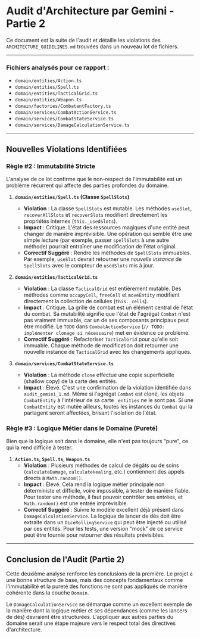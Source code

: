 # Audit d'Architecture par Gemini - Partie 2

Ce document est la suite de l'audit et détaille les violations des `ARCHITECTURE_GUIDELINES.md` trouvées dans un nouveau lot de fichiers.

---

### Fichiers analysés pour ce rapport :

- `domain/entities/Action.ts`
- `domain/entities/Spell.ts`
- `domain/entities/TacticalGrid.ts`
- `domain/entities/Weapon.ts`
- `domain/factories/CombatantFactory.ts`
- `domain/services/CombatActionService.ts`
- `domain/services/CombatStateService.ts`
- `domain/services/DamageCalculationService.ts`

---

## Nouvelles Violations Identifiées

### Règle #2 : Immutabilité Stricte

L'analyse de ce lot confirme que le non-respect de l'immutabilité est un problème récurrent qui affecte des parties profondes du domaine.

1.  **`domain/entities/Spell.ts` (Classe `SpellSlots`)**
    *   **Violation** : La classe `SpellSlots` est mutable. Les méthodes `useSlot`, `recoverAllSlots` et `recoverSlots` modifient directement les propriétés internes (`this._usedSlots`).
    *   **Impact** : Critique. L'état des ressources magiques d'une entité peut changer de manière imprévisible. Une opération qui semble être une simple lecture (par exemple, passer `spellSlots` à une autre méthode) pourrait entraîner une modification de l'état original.
    *   **Correctif Suggéré** : Rendre les méthodes de `SpellSlots` immuables. Par exemple, `useSlot` devrait retourner une *nouvelle instance* de `SpellSlots` avec le compteur de `usedSlots` mis à jour.

2.  **`domain/entities/TacticalGrid.ts`**
    *   **Violation** : La classe `TacticalGrid` est entièrement mutable. Des méthodes comme `occupyCell`, `freeCell` et `moveEntity` modifient directement la collection de cellules (`this._cells`).
    *   **Impact** : Critique. La grille de combat est un élément central de l'état du combat. Sa mutabilité signifie que l'état de l'agrégat `Combat` n'est pas vraiment immuable, car un de ses composants principaux peut être modifié. Le `TODO` dans `CombatActionService` (`// TODO: implémenter clonage si nécessaire`) met en évidence ce problème.
    *   **Correctif Suggéré** : Refactoriser `TacticalGrid` pour qu'elle soit immuable. Chaque méthode de modification doit retourner une nouvelle instance de `TacticalGrid` avec les changements appliqués.

3.  **`domain/services/CombatStateService.ts`**
    *   **Violation** : La méthode `clone` effectue une copie superficielle (shallow copy) de la carte des entités. 
    *   **Impact** : Élevé. C'est une confirmation de la violation identifiée dans `audit_gemini_1.md`. Même si l'agrégat `Combat` est cloné, les objets `CombatEntity` à l'intérieur de sa carte `_entities` ne le sont pas. Si une `CombatEntity` est mutée ailleurs, toutes les instances du `Combat` qui la partagent seront affectées, brisant l'isolation de l'état.

### Règle #3 : Logique Métier dans le Domaine (Pureté)

Bien que la logique soit dans le domaine, elle n'est pas toujours "pure", ce qui la rend difficile à tester.

1.  **`Action.ts`, `Spell.ts`, `Weapon.ts`**
    *   **Violation** : Plusieurs méthodes de calcul de dégâts ou de soins (`calculateDamage`, `calculateHealing`, etc.) contiennent des appels directs à `Math.random()`.
    *   **Impact** : Élevé. Cela rend la logique métier principale non déterministe et difficile, voire impossible, à tester de manière fiable. Pour tester une méthode, il faut pouvoir contrôler ses entrées, et `Math.random()` est une entrée imprévisible.
    *   **Correctif Suggéré** : Suivre le modèle excellent déjà présent dans `DamageCalculationService`. La logique de lancer de dés doit être extraite dans un `DiceRollingService` qui peut être injecté ou utilisé par ces entités. Pour les tests, une version "mock" de ce service peut être fournie pour retourner des résultats prévisibles.

---

## Conclusion de l'Audit (Partie 2)

Cette deuxième analyse renforce les conclusions de la première. Le projet a une bonne structure de base, mais des concepts fondamentaux comme l'immutabilité et la pureté des fonctions ne sont pas appliqués de manière cohérente dans la couche `Domain`.

Le `DamageCalculationService` se démarque comme un excellent exemple de la manière dont la logique métier et ses dépendances (comme les lancers de dés) devraient être structurées. L'appliquer aux autres parties du domaine serait une étape majeure vers le respect total des directives d'architecture.
